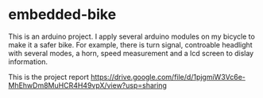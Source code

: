 # embedded-bike
This is an arduino project. I apply several arduino modules on my bicycle to make it a safer bike. For example, there is turn signal, controable headlight with several modes, a horn, speed measurement and a lcd screen to dislay information.

This is the project report https://drive.google.com/file/d/1pjgmiW3Vc6e-MhEhwDm8MuHCR4H49vpX/view?usp=sharing

